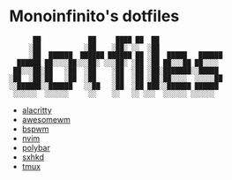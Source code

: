 # Monoinfinito's dotfiles

```
      ██            ██     ████ ██  ██
     ░██           ░██    ░██░ ░░  ░██
     ░██  ██████  ██████ ██████ ██ ░██  █████   ██████
  ██████ ██░░░░██░░░██░ ░░░██░ ░██ ░██ ██░░░██ ██░░░░
 ██░░░██░██   ░██  ░██    ░██  ░██ ░██░███████░░█████
░██  ░██░██   ░██  ░██    ░██  ░██ ░██░██░░░░  ░░░░░██
░░██████░░██████   ░░██   ░██  ░██ ███░░██████ ██████
 ░░░░░░  ░░░░░░     ░░    ░░   ░░ ░░░  ░░░░░░ ░░░░░░
```

* [alacritty](./alacritty/alacritty.yml)
* [awesomewm](./awesome/rc.lua)
* [bspwm](./bspwm/bspwmrc)
* [nvim](./nvim/init.lua)
* [polybar](./polybar/config)
* [sxhkd](./sxhkd/sxhkdrc)
* [tmux](./tmux/tmux.conf)
